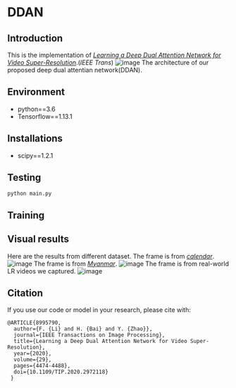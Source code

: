 # DDAN
## Introduction
This is the implementation of [*Learning a Deep Dual Attention Network
for Video Super-Resolution*](https://ieeexplore.ieee.org/document/8995790).(*IEEE Trans*)
![image](https://github.com/lifengshiwo/DDAN/blob/main/figures/DDAN.png)
The architecture of our proposed deep dual attentian network(DDAN).
## Environment
+ python==3.6 
+ Tensorflow==1.13.1
## Installations
+ scipy==1.2.1
## Testing
```
python main.py
```
## Training

## Visual results
Here are the results from different dataset.
The frame is from [*calendar*](https://openaccess.thecvf.com/content_cvpr_2017/papers/Caballero_Real-Time_Video_Super-Resolution_CVPR_2017_paper.pdf). 
![image](https://github.com/lifengshiwo/DDAN/blob/main/figures/vis2.png)
The frame is from [*Myanmar*](https://ieeexplore.ieee.org/document/7444187).
![image](https://github.com/lifengshiwo/DDAN/blob/main/figures/vis1.png)
The frame is from real-world LR videos we captured.
![image](https://github.com/lifengshiwo/DDAN/blob/main/figures/vis3.png)

## Citation
If you use our code or model in your research, please cite with:
```
@ARTICLE{8995790,
  author={F. {Li} and H. {Bai} and Y. {Zhao}},
  journal={IEEE Transactions on Image Processing},
  title={Learning a Deep Dual Attention Network for Video Super-Resolution},
  year={2020},
  volume={29},
  pages={4474-4488},
  doi={10.1109/TIP.2020.2972118}
 }
```
